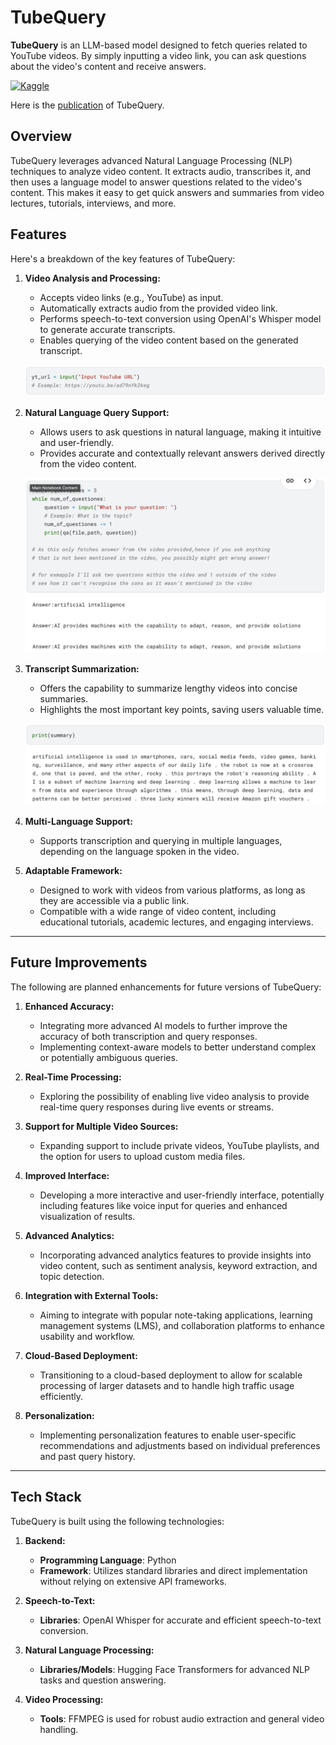 # TubeQuery

**TubeQuery** is an LLM-based model designed to fetch queries related to YouTube videos. By simply inputting a video link, you can ask questions about the video's content and receive answers.

[![Kaggle](https://img.shields.io/badge/Kaggle-View%20on%20Kaggle-blue?logo=kaggle)](https://www.kaggle.com/code/sitama/tubequery)

Here is the [publication](https://app.readytensor.ai/publications/sw0uANUAdEXE) of TubeQuery. 

## Overview

TubeQuery leverages advanced Natural Language Processing (NLP) techniques to analyze video content. It extracts audio, transcribes it, and then uses a language model to answer questions related to the video's content. This makes it easy to get quick answers and summaries from video lectures, tutorials, interviews, and more.

## Features

Here's a breakdown of the key features of TubeQuery:

1. **Video Analysis and Processing:**
   - Accepts video links (e.g., YouTube) as input.
   - Automatically extracts audio from the provided video link.
   - Performs speech-to-text conversion using OpenAI's Whisper model to generate accurate transcripts.
   - Enables querying of the video content based on the generated transcript.

   ![Input Video Link](imgs/input_video_link.png)

2. **Natural Language Query Support:**
   - Allows users to ask questions in natural language, making it intuitive and user-friendly.
   - Provides accurate and contextually relevant answers derived directly from the video content.

   ![Question and Answers](imgs/question_answers.png)

3. **Transcript Summarization:**
   - Offers the capability to summarize lengthy videos into concise summaries.
   - Highlights the most important key points, saving users valuable time.

   ![Summary](imgs/summary.png)

4. **Multi-Language Support:**
   - Supports transcription and querying in multiple languages, depending on the language spoken in the video.

5. **Adaptable Framework:**
   - Designed to work with videos from various platforms, as long as they are accessible via a public link.
   - Compatible with a wide range of video content, including educational tutorials, academic lectures, and engaging interviews.

---

## Future Improvements

The following are planned enhancements for future versions of TubeQuery:

1. **Enhanced Accuracy:**
   - Integrating more advanced AI models to further improve the accuracy of both transcription and query responses.
   - Implementing context-aware models to better understand complex or potentially ambiguous queries.

2. **Real-Time Processing:**
   - Exploring the possibility of enabling live video analysis to provide real-time query responses during live events or streams.

3. **Support for Multiple Video Sources:**
   - Expanding support to include private videos, YouTube playlists, and the option for users to upload custom media files.

4. **Improved Interface:**
   - Developing a more interactive and user-friendly interface, potentially including features like voice input for queries and enhanced visualization of results.

5. **Advanced Analytics:**
   - Incorporating advanced analytics features to provide insights into video content, such as sentiment analysis, keyword extraction, and topic detection.

6. **Integration with External Tools:**
   - Aiming to integrate with popular note-taking applications, learning management systems (LMS), and collaboration platforms to enhance usability and workflow.

7. **Cloud-Based Deployment:**
   - Transitioning to a cloud-based deployment to allow for scalable processing of larger datasets and to handle high traffic usage efficiently.

8. **Personalization:**
   - Implementing personalization features to enable user-specific recommendations and adjustments based on individual preferences and past query history.

---

## Tech Stack

TubeQuery is built using the following technologies:

1. **Backend:**
   - **Programming Language**: Python
   - **Framework**:  Utilizes standard libraries and direct implementation without relying on extensive API frameworks.

2. **Speech-to-Text:**
   - **Libraries**: OpenAI Whisper for accurate and efficient speech-to-text conversion.

3. **Natural Language Processing:**
   - **Libraries/Models**: Hugging Face Transformers for advanced NLP tasks and question answering.

4. **Video Processing:**
   - **Tools**: FFMPEG is used for robust audio extraction and general video handling.
